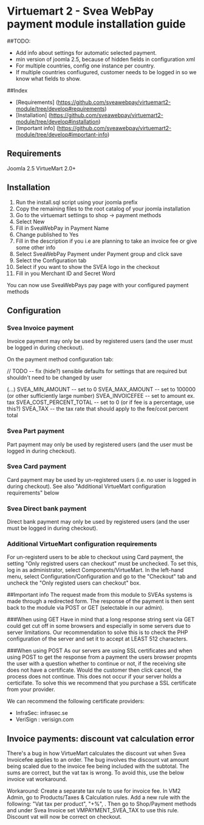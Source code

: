 # Virtuemart 2 - Svea WebPay payment module installation guide

##TODO:
- Add info about settings for automatic selected payment.
- min version of joomla 2.5, because of hidden fields in configuration xml
- For multiple countries, config one instance per country.
- If multiple countries confiugured, customer needs to be logged in so we know what fields to show.

##Index
* [Requirements] (https://github.com/sveawebpay/virtuemart2-module/tree/develop#requirements)
* [Installation] (https://github.com/sveawebpay/virtuemart2-module/tree/develop#installation)
* [Important info] (https://github.com/sveawebpay/virtuemart2-module/tree/develop#important-info)


## Requirements
Joomla 2.5
VirtueMart 2.0+

## Installation
1.  Run the install.sql script using your joomla prefix
2.  Copy the remaining files to the root catalog of your joomla installation
3.  Go to the virtuemart settings to shop -> payment methods
4.  Select New
5.  Fill in SveaWebPay in Payment Name
6.  Change published to Yes
7.  Fill in the description if you i.e are planning to take an invoice fee or give some other info
8.  Select SveaWebPay Payment under Payment group and click save
9.  Select the Configuration tab
10. Select if you want to show the SVEA logo in the checkout
11. Fill in you Merchant ID and Secret Word

You can now use SveaWebPays pay page with your configured payment methods

## Configuration

### Svea Invoice payment
Invoice payment may only be used by registered users (and the user must be logged in during checkout).

On the payment method configuration tab:

// TODO -- fix (hide?) sensible defaults for settings that are required but shouldn't need to be changed by user

(...)
SVEA_MIN_AMOUNT -- set to 0
SVEA_MAX_AMOUNT -- set to 100000 (or other sufficiently large number)
SVEA_INVOICEFEE -- set to amount ex. tax
SVEA_COST_PERCENT_TOTAL -- set to 0 (or if fee is a percentage, use this?)
SVEA_TAX -- the tax rate that should apply to the fee/cost percent total

### Svea Part payment
Part payment may only be used by registered users (and the user must be logged in during checkout).

### Svea Card payment
Card payment may be used by un-registered users (i.e. no user is logged in during checkout). See also "Additional VirtueMart configuration requirements" below

### Svea Direct bank payment
Direct bank payment may only be used by registered users (and the user must be logged in during checkout).

### Additional VirtueMart configuration requirements
For un-registerd users to be able to checkout using Card payment, the setting "Only registred users can checkout" must be unchecked.
To set this, log in as administrator, select Components/VirtueMart. In the left-hand menu, select Configuration/Configuration and go to the "Checkout" tab and uncheck the "Only registed users can checkout" box.


##Important info
The request made from this module to SVEAs systems is made through a redirected form. 
The response of the payment is then sent back to the module via POST or GET (selectable in our admin).





###When using GET
Have in mind that a long response string sent via GET could get cut off in some browsers and especially in some servers due to server limitations. 
Our recommendation to solve this is to check the PHP configuration of the server and set it to accept at LEAST 512 characters.


###When using POST
As our servers are using SSL certificates and when using POST to get the response from a payment the users browser propmts the user with a question whether to continue or not, if the receiving site does not have a certificate.
Would the customer then click cancel, the process does not continue.  This does not occur if your server holds a certicifate. To solve this we recommend that you purchase a SSL certificate from your provider.

We can recommend the following certificate providers:
* InfraSec:  infrasec.se
* VeriSign : verisign.com


## Invoice payments: discount vat calculation error 
There's a bug in how VirtueMart calculates the discount vat when Svea Invoicefee applies to an order. The bug involves the discount vat amount being scaled due to the invoice fee being included with the subtotal. The sums are correct, but the vat tax is wrong. To avoid this, use the below invoice vat workaround.

Workaround: Create a separate tax rule to use for invoice fee. In VM2 Admin, go to Products/Taxes & Calculation rules. Add a new rule with the following:
"Vat tax per product", "+%", <your vat rate>. Then go to Shop/Payment methods and under Svea Invoice set VMPAYMENT_SVEA_TAX to use this rule. Discount vat
will now be correct on checkout.


